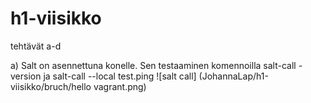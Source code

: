 # h1-viisikko
tehtävät a-d 

a) Salt on asennettuna konelle. Sen testaaminen komennoilla salt-call -version ja salt-call --local test.ping
![salt call] (JohannaLap/h1-viisikko/bruch/hello vagrant.png)





